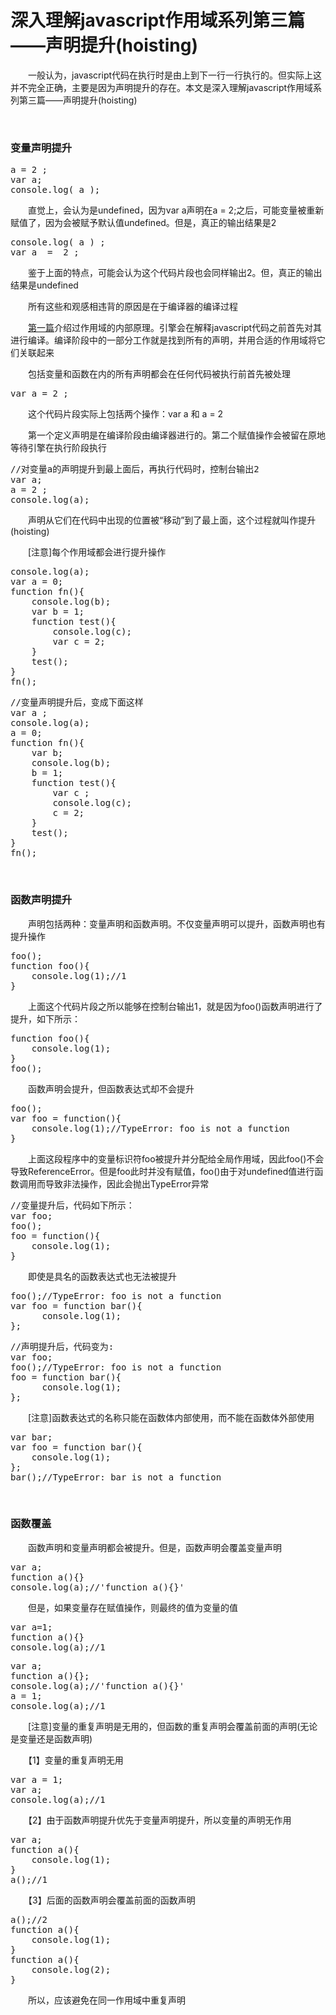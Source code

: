 # 深入理解javascript作用域系列第三篇——声明提升(hoisting)

　　一般认为，javascript代码在执行时是由上到下一行一行执行的。但实际上这并不完全正确，主要是因为声明提升的存在。本文是深入理解javascript作用域系列第三篇&mdash;&mdash;声明提升(hoisting)

&nbsp;

### 变量声明提升

<div class="cnblogs_code">
<pre>a = 2 ;
var a;
console.log( a );</pre>
</div>

　　直觉上，会认为是undefined，因为var a声明在a = 2;之后，可能变量被重新赋值了，因为会被赋予默认值undefined。但是，真正的输出结果是2

<div class="cnblogs_code">
<pre>console.log( a ) ;
var a  =  2 ;</pre>
</div>

　　鉴于上面的特点，可能会认为这个代码片段也会同样输出2。但，真正的输出结果是undefined

　　所有这些和观感相违背的原因是在于编译器的编译过程

　　[第一篇](http://www.cnblogs.com/xiaohuochai/p/5699739.html)介绍过作用域的内部原理。引擎会在解释javascript代码之前首先对其进行编译。编译阶段中的一部分工作就是找到所有的声明，并用合适的作用域将它们关联起来

　　包括变量和函数在内的所有声明都会在任何代码被执行前首先被处理

<div class="cnblogs_code">
<pre>var a = 2 ;</pre>
</div>

　　这个代码片段实际上包括两个操作：var a 和 a = 2&nbsp;

　　第一个定义声明是在编译阶段由编译器进行的。第二个赋值操作会被留在原地等待引擎在执行阶段执行

<div class="cnblogs_code">
<pre>//对变量a的声明提升到最上面后，再执行代码时，控制台输出2
var a;
a = 2 ;
console.log(a);</pre>
</div>

　　声明从它们在代码中出现的位置被&ldquo;移动&rdquo;到了最上面，这个过程就叫作提升(hoisting)

　　[注意]每个作用域都会进行提升操作

<div class="cnblogs_code">
<pre>console.log(a);
var a = 0;
function fn(){
    console.log(b);
    var b = 1;
    function test(){
        console.log(c);
        var c = 2;
    }
    test();
}
fn();</pre>
</div>
<div class="cnblogs_code">
<pre>//变量声明提升后，变成下面这样
var a ;
console.log(a);
a = 0;
function fn(){
    var b;
    console.log(b);
    b = 1;
    function test(){
        var c ;
        console.log(c);
        c = 2;
    }
    test();
}
fn();</pre>
</div>

&nbsp;

### 函数声明提升

　　声明包括两种：变量声明和函数声明。不仅变量声明可以提升，函数声明也有提升操作

<div class="cnblogs_code">
<pre>foo();
function foo(){
    console.log(1);//1
}</pre>
</div>

　　上面这个代码片段之所以能够在控制台输出1，就是因为foo()函数声明进行了提升，如下所示：

<div class="cnblogs_code">
<pre>function foo(){
    console.log(1);
}
foo();</pre>
</div>

　　函数声明会提升，但函数表达式却不会提升&nbsp;

<div class="cnblogs_code">
<pre>foo();
var foo = function(){
    console.log(1);//TypeError: foo is not a function
}</pre>
</div>

　　上面这段程序中的变量标识符foo被提升并分配给全局作用域，因此foo()不会导致ReferenceError。但是foo此时并没有赋值，foo()由于对undefined值进行函数调用而导致非法操作，因此会抛出TypeError异常

<div class="cnblogs_code">
<pre>//变量提升后，代码如下所示：
var foo;
foo();
foo = function(){
    console.log(1);
}</pre>
</div>

　　即使是具名的函数表达式也无法被提升

<div class="cnblogs_code">
<pre>foo();//TypeError: foo is not a function
var foo = function bar(){
      console.log(1);
};</pre>
</div>
<div class="cnblogs_code">
<pre>//声明提升后，代码变为:
var foo;
foo();//TypeError: foo is not a function
foo = function bar(){
      console.log(1);
};</pre>
</div>

　　[注意]函数表达式的名称只能在函数体内部使用，而不能在函数体外部使用

<div class="cnblogs_code">
<pre>var bar;
var foo = function bar(){
    console.log(1);
};
bar();//TypeError: bar is not a function</pre>
</div>

&nbsp;

### 函数覆盖

　　函数声明和变量声明都会被提升。但是，函数声明会覆盖变量声明

<div class="cnblogs_code">
<pre>var a;
function a(){}
console.log(a);//'function a(){}'</pre>
</div>

　　但是，如果变量存在赋值操作，则最终的值为变量的值

<div class="cnblogs_code">
<pre>var a=1;
function a(){}
console.log(a);//1</pre>
</div>
<div class="cnblogs_code">
<pre>var a;
function a(){};
console.log(a);//'function a(){}'
a = 1;
console.log(a);//1</pre>
</div>

　　[注意]变量的重复声明是无用的，但函数的重复声明会覆盖前面的声明(无论是变量还是函数声明)

　　【1】变量的重复声明无用

<div class="cnblogs_code">
<pre>var a = 1;
var a;
console.log(a);//1</pre>
</div>

　　【2】由于函数声明提升优先于变量声明提升，所以变量的声明无作用

<div class="cnblogs_code">
<pre>var a;
function a(){
    console.log(1);
}
a();//1</pre>
</div>

　　【3】后面的函数声明会覆盖前面的函数声明

<div class="cnblogs_code">
<pre>a();//2
function a(){
    console.log(1);
}
function a(){
    console.log(2);
}</pre>
</div>

　　所以，应该避免在同一作用域中重复声明

